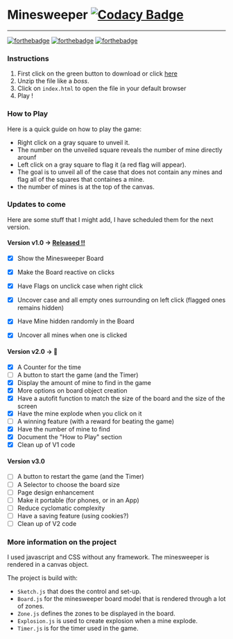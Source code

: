 # Minesweeper  [![Codacy Badge](https://api.codacy.com/project/badge/Grade/b4bffb1c4df447549abecb0274433c8f)](https://www.codacy.com/app/Sylhare/Minesweeper?utm_source=github.com&amp;utm_medium=referral&amp;utm_content=Sylhare/Minesweeper&amp;utm_campaign=Badge_Grade)
-------------

[![forthebadge](http://forthebadge.com/images/badges/built-with-love.svg)](http://forthebadge.com) [![forthebadge](http://forthebadge.com/images/badges/uses-js.svg)](http://forthebadge.com) [![forthebadge](http://forthebadge.com/images/badges/check-it-out.svg)](http://forthebadge.com) 

### Instructions

1. First click on the green button to download or click [here](https://github.com/Sylhare/Minesweeper/archive/master.zip)
2. Unzip the file like a *boss*.
3. Click on `index.html` to open the file in your default browser
4. Play !

### How to Play

Here is a quick guide on how to play the game:

- Right click on a gray square to unveil it.
- The number on the unveiled square reveals the number of mine directly arounf
- Left click on a gray square to flag it (a red flag will appear).
- The goal is to unveil all of the case that does not contain any mines and flag all of the squares that containes a mine.
- the number of mines is at the top of the canvas.

### Updates to come

Here are some stuff that I might add, I have scheduled them for the next version.

#### Version v1.0 -> [Released !!](https://github.com/Sylhare/Minesweeper/releases/tag/v1.0) 

- [X] Show the Minesweeper Board
- [X] Make the Board reactive on clicks
- [X] Have Flags on unclick case when right click
- [X] Uncover case and all empty ones surrounding on left click (flagged ones remains hidden)
- [X] Have Mine hidden randomly in the Board
- [X] Uncover all mines when one is clicked


#### Version v2.0 -> :construction: 

- [X] A Counter for the time
- [ ] A button to start the game (and the Timer)
- [X] Display the amount of mine to find in the game
- [X] More options on board object creation
- [X] Have a autofit function to match the size of the board and the size of the screen 
- [X] Have the mine explode when you click on it
- [ ] A winning feature (with a reward for beating the game)
- [X] Have the number of mine to find
- [X] Document the "How to Play" section
- [X] Clean up of V1 code

#### Version v3.0

- [ ] A button to restart the game (and the Timer)
- [ ] A Selector to choose the board size
- [ ] Page design enhancement
- [ ] Make it portable (for phones, or in an App)
- [ ] Reduce cyclomatic complexity
- [ ] Have a saving feature (using cookies?)
- [ ] Clean up of V2 code

### More information on the project

I used javascript and CSS without any framework. The minesweeper is rendered in a canvas object. 

The project is build with:

- `Sketch.js` that does the control and set-up.
- `Board.js` for the minesweeper board model that is rendered through a lot of zones.
- `Zone.js` defines the zones to be displayed in the board.
- `Explosion.js` is used to create explosion when a mine explode.
- `Timer.js` is for the timer used in the game.
